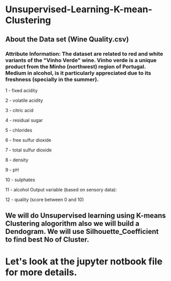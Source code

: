 # Unsupervised-Learning-K-mean-Clustering
## About the Data set (Wine Quality.csv)
### Attribute Information: The dataset are related to red and white variants of the "Vinho Verde" wine. Vinho verde is a unique product from the Minho (northwest) region of Portugal. Medium in alcohol, is it particularly appreciated due to its freshness (specially in the summer).

1 - fixed acidity

2 - volatile acidity

3 - citric acid

4 - residual sugar

5 - chlorides

6 - free sulfur dioxide

7 - total sulfur dioxide

8 - density

9 - pH

10 - sulphates

11 - alcohol Output variable (based on sensory data):

12 - quality (score between 0 and 10)

## We will do Unsupervised learning using K-means Clustering alogorithm also we will build a Dendogram. We will use Silhouette_Coefficient to find best No of Cluster. 

# Let's look at the jupyter notbook file for more details.
